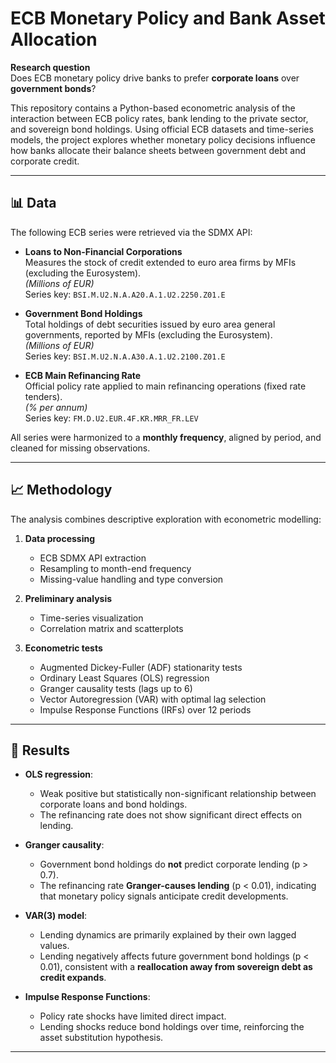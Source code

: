# ECB Monetary Policy and Bank Asset Allocation

**Research question**  
Does ECB monetary policy drive banks to prefer **corporate loans** over **government bonds**?

This repository contains a Python-based econometric analysis of the interaction between ECB policy rates, bank lending to the private sector, and sovereign bond holdings. Using official ECB datasets and time-series models, the project explores whether monetary policy decisions influence how banks allocate their balance sheets between government debt and corporate credit.

---

## 📊 Data

The following ECB series were retrieved via the SDMX API:

- **Loans to Non-Financial Corporations**  
  Measures the stock of credit extended to euro area firms by MFIs (excluding the Eurosystem).  
  *(Millions of EUR)*  
  Series key: `BSI.M.U2.N.A.A20.A.1.U2.2250.Z01.E`

- **Government Bond Holdings**  
  Total holdings of debt securities issued by euro area general governments, reported by MFIs (excluding the Eurosystem).  
  *(Millions of EUR)*  
  Series key: `BSI.M.U2.N.A.A30.A.1.U2.2100.Z01.E`

- **ECB Main Refinancing Rate**  
  Official policy rate applied to main refinancing operations (fixed rate tenders).  
  *(% per annum)*  
  Series key: `FM.D.U2.EUR.4F.KR.MRR_FR.LEV`

All series were harmonized to a **monthly frequency**, aligned by period, and cleaned for missing observations.

---

## 📈 Methodology

The analysis combines descriptive exploration with econometric modelling:

1. **Data processing**  
   - ECB SDMX API extraction  
   - Resampling to month-end frequency  
   - Missing-value handling and type conversion  

2. **Preliminary analysis**  
   - Time-series visualization  
   - Correlation matrix and scatterplots  

3. **Econometric tests**  
   - Augmented Dickey-Fuller (ADF) stationarity tests  
   - Ordinary Least Squares (OLS) regression  
   - Granger causality tests (lags up to 6)  
   - Vector Autoregression (VAR) with optimal lag selection  
   - Impulse Response Functions (IRFs) over 12 periods  

---

## 📑 Results

- **OLS regression**:  
  - Weak positive but statistically non-significant relationship between corporate loans and bond holdings.  
  - The refinancing rate does not show significant direct effects on lending.

- **Granger causality**:  
  - Government bond holdings do **not** predict corporate lending (p > 0.7).  
  - The refinancing rate **Granger-causes lending** (p < 0.01), indicating that monetary policy signals anticipate credit developments.

- **VAR(3) model**:  
  - Lending dynamics are primarily explained by their own lagged values.  
  - Lending negatively affects future government bond holdings (p < 0.01), consistent with a **reallocation away from sovereign debt as credit expands**.

- **Impulse Response Functions**:  
  - Policy rate shocks have limited direct impact.  
  - Lending shocks reduce bond holdings over time, reinforcing the asset substitution hypothesis.

---
